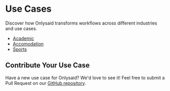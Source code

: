 # Use Cases

Discover how Onlysaid transforms workflows across different industries and use cases.

- [Academic](use-cases/academic.md)
- [Accomodation](use-cases/accomodation.md)
- [Sports](use-cases/sports.md)

## Contribute Your Use Case

Have a new use case for Onlysaid? We'd love to see it! Feel free to submit a Pull Request on our [GitHub repository](https://github.com/spoonbobo/onlysaid).

